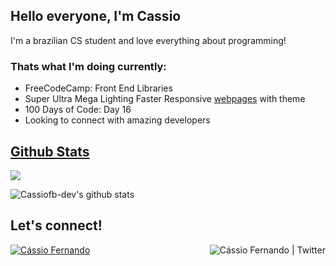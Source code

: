 ## Hello everyone, I'm Cassio
I'm a brazilian CS student and love everything about programming!
### Thats what I'm doing currently:
- FreeCodeCamp: Front End Libraries
- Super Ultra Mega Lighting Faster Responsive <a href="https://cassiofb-dev.github.io/celer/" target="_blank">webpages</a> with theme
- 100 Days of Code: Day 16
- Looking to connect with amazing developers
## <a href="https://github.com/anuraghazra/github-readme-stats" target="_blank">Github Stats</a>
<img src="https://github-readme-stats.anuraghazra1.vercel.app/api/top-langs/?username=cassiofb-dev&layout=compact&theme=dracula" />

![Cassiofb-dev's github stats](https://github-readme-stats.vercel.app/api?username=cassiofb-dev&show_icons=true&theme=dracula)
## Let's connect!
<a align="left" href="https://twitter.com/cassiofb_dev" target="_blank">
  <img alt="Cássio Fernando" src="https://cdn.svgporn.com/logos/twitter.svg" />
</a>
<img align="right" alt="Cássio Fernando | Twitter" src="https://i.imgur.com/NNMScon.png" />

<!--
### Hi there 👋


**cassiofb-dev/cassiofb-dev** is a ✨ _special_ ✨ repository because its `README.md` (this file) appears on your GitHub profile.

Here are some ideas to get you started:

- 🔭 I’m currently working on ...
- 🌱 I’m currently learning ...
- 👯 I’m looking to collaborate on ...
- 🤔 I’m looking for help with ...
- 💬 Ask me about ...
- 📫 How to reach me: ...
- 😄 Pronouns: ...
- ⚡ Fun fact: ...
-->
